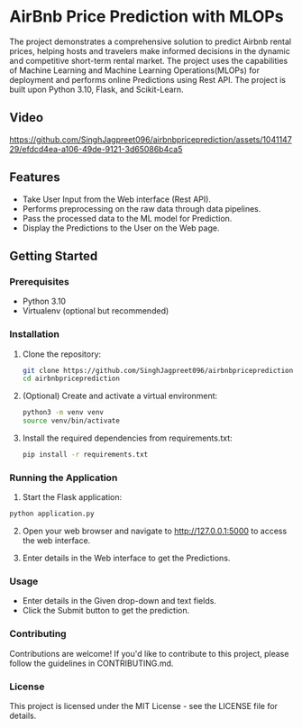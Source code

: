 # AirBnb Price Prediction with MLOPs

The project demonstrates a comprehensive solution to predict Airbnb rental prices, helping hosts and travelers make informed decisions in the dynamic and competitive short-term rental market. The project uses the capabilities of Machine Learning and Machine Learning Operations(MLOPs) for deployment and performs online Predictions using Rest API. The project is built upon Python 3.10, Flask, and Scikit-Learn.

## Video


https://github.com/SinghJagpreet096/airbnbpriceprediction/assets/104114729/efdcd4ea-a106-49de-9121-3d65086b4ca5



## Features

- Take User Input from the Web interface (Rest API).
- Performs preprocessing on the raw data through data pipelines.
- Pass the processed data to the ML model for Prediction.
- Display the Predictions to the User on the Web page.

## Getting Started

### Prerequisites

- Python 3.10 
- Virtualenv (optional but recommended)

### Installation

1. Clone the repository:

   ```bash
   git clone https://github.com/SinghJagpreet096/airbnbpriceprediction
   cd airbnbpriceprediction
   ```

2. (Optional) Create and activate a virtual environment:

    ```bash
    python3 -m venv venv
    source venv/bin/activate
    ```

3. Install the required dependencies from requirements.txt:

    ```bash
    pip install -r requirements.txt
    ```

### Running the Application

1. Start the Flask application:

```bash
python application.py
```

2. Open your web browser and navigate to http://127.0.0.1:5000 to access the web interface.

3. Enter details in the Web interface to get the Predictions.

### Usage
- Enter details in the Given drop-down and text fields.
- Click the Submit button to get the prediction.

### Contributing
Contributions are welcome! If you'd like to contribute to this project, please follow the guidelines in CONTRIBUTING.md.

### License
This project is licensed under the MIT License - see the LICENSE file for details.




